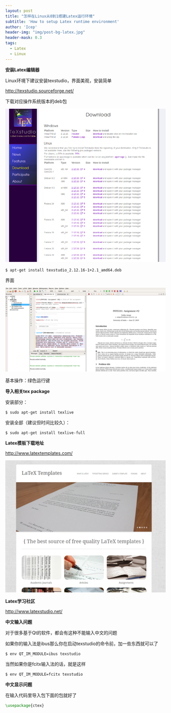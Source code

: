 ```yaml
---
layout: post
title: "怎样在Linux从0到1搭建Latex运行环境"
subtitle: 'How to setup Latex runtime environment'
author: 'Icep'
header-img: "img/post-bg-latex.jpg"
header-mask: 0.3
tags:
  - Latex
  - Linux
---
```


**安装Latex编辑器**

Linux环境下建议安装texstudio，界面美观，安装简单

http://texstudio.sourceforge.net/

下载对应操作系统版本的deb包

![](../img/in-post/post-latex/1.png)

```shell
$ apt-get install texstudio_2.12.16-1+2.1_amd64.deb
```

界面

![](../img/in-post/post-latex/2.png)

基本操作：绿色运行键

**导入相关tex package**

安装部分：
```shell
$ sudo apt-get install texlive
```

安装全部（建议但时间比较久）：
```shell
$ sudo apt-get install texlive-full
```
**Latex模板下载地址**

http://www.latextemplates.com/

![](../img/in-post/post-latex/3.png)

**Latex学习社区**

http://www.latexstudio.net/

**中文输入问题**

对于很多基于Qt的软件，都会有这种不能输入中文的问题

如果你的输入法是ibus那么你在启动texstudio的命令前，加一些东西就可以了

```shell
$ env QT_IM_MODULE=ibus texstudio
```

当然如果你是fcitx输入法的话，就是这样
```shell
$ env QT_IM_MODULE=fcitx texstudio
```

**中文显示问题**

在输入代码里导入包下面的包就好了

```latex
\usepackage{ctex}
```
